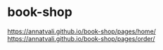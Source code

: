 # book-shop

https://annatvali.github.io/book-shop/pages/home/
https://annatvali.github.io/book-shop/pages/order/
